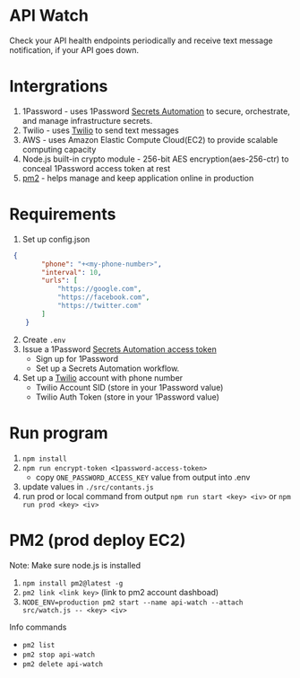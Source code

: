 # API Watch
Check your API health endpoints periodically and receive text message notification,
if your API goes down.

# Intergrations
1. 1Password - uses 1Password [Secrets Automation](https://developer.1password.com/docs/connect) to secure, orchestrate, and manage infrastructure secrets.
2. Twilio - uses [Twilio](https://www.twilio.com/) to send text messages
3. AWS - uses Amazon Elastic Compute Cloud(EC2) to provide scalable computing capacity
4. Node.js built-in crypto module -  256-bit AES encryption(aes-256-ctr) to conceal 1Password access token at rest
5. [pm2](https://pm2.keymetrics.io/) - helps manage and keep application online in production

# Requirements
1. Set up config.json
```json
 {
        "phone": "+<my-phone-number>",
        "interval": 10,
        "urls": [
            "https://google.com",
            "https://facebook.com",
            "https://twitter.com"
        ]
    }
```
2. Create `.env`
3. Issue a 1Password [Secrets Automation access token](https://developer.1password.com/docs/connect/manage-secrets-automation)
   - Sign up for 1Password
   - Set up a Secrets Automation workflow.
3. Set up a [Twilio](https://www.twilio.com/) account with phone number
   - Twilio Account SID (store in your 1Password value)
   - Twilio Auth Token (store in your 1Password value)

# Run program
1. ```npm install```
2. ```npm run encrypt-token <1password-access-token>```
    - copy `ONE_PASSWORD_ACCESS_KEY` value from output into .env
3. update values in `./src/contants.js`
4. run prod or local command from output ```npm run start <key> <iv>``` or ```npm run prod <key> <iv>``` 

# PM2 (prod deploy EC2)
Note: Make sure node.js is installed
1. `npm install pm2@latest -g`
2. `pm2 link <link key>` (link to pm2 account dashboad)
3. `NODE_ENV=production pm2 start --name api-watch --attach src/watch.js -- <key> <iv>`

Info commands
- `pm2 list`
- `pm2 stop api-watch`
- `pm2 delete api-watch`